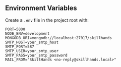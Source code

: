 ## Environment Variables

Create a `.env` file in the project root with:

```
PORT=5000
NODE_ENV=development
MONGODB_URI=mongodb://localhost:27017/skillhands
SMTP_HOST=your_smtp_host
SMTP_PORT=587
SMTP_USER=your_smtp_user
SMTP_PASS=your_smtp_password
MAIL_FROM="SkillHands <no-reply@skillhands.local>"
```
